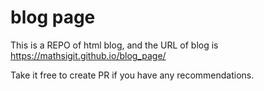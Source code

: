 # blog page
This is a REPO of html blog, and the URL of blog is https://mathsigit.github.io/blog_page/

Take it free to create PR if you have any recommendations.
